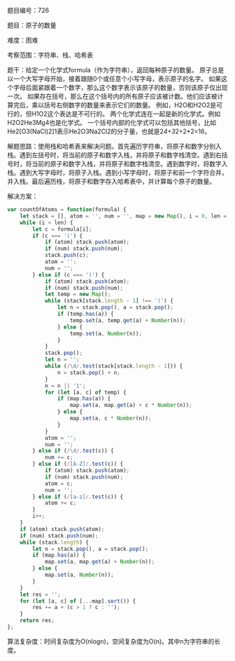 题目编号：726

题目：原子的数量

难度：困难

考察范围：字符串、栈、哈希表

题干：给定一个化学式formula（作为字符串），返回每种原子的数量。
原子总是以一个大写字母开始，接着跟随0个或任意个小写字母，表示原子的名字。
如果这个字母后面紧跟着一个数字，那么这个数字表示该原子的数量，否则该原子仅出现一次。
如果存在括号，那么在这个括号内的所有原子应该被计数。他们应该被计算完后，乘以括号右侧数字的数量来表示它们的数量。
例如，H2O和H2O2是可行的，但H1O2这个表达是不可行的。
两个化学式连在一起是新的化学式。例如H2O2He3Mg4也是化学式。
一个括号内部的化学式可以包括其他括号，比如He2[O3(NaCl)2]1表示He2O3Na2Cl2的分子量，也就是2*4+3*2+2*2=16。

解题思路：使用栈和哈希表来解决问题。首先遍历字符串，将原子和数字分别入栈。遇到左括号时，将当前的原子和数字入栈，并将原子和数字栈清空。遇到右括号时，将当前的原子和数字入栈，并将原子和数字栈清空。遇到数字时，将数字入栈。遇到大写字母时，将原子入栈。遇到小写字母时，将原子和前一个字符合并，并入栈。最后遍历栈，将原子和数字存入哈希表中，并计算每个原子的数量。

解决方案：

```javascript
var countOfAtoms = function(formula) {
    let stack = [], atom = '', num = '', map = new Map(), i = 0, len = formula.length;
    while (i < len) {
        let c = formula[i];
        if (c === '(') {
            if (atom) stack.push(atom);
            if (num) stack.push(num);
            stack.push(c);
            atom = '';
            num = '';
        } else if (c === ')') {
            if (atom) stack.push(atom);
            if (num) stack.push(num);
            let temp = new Map();
            while (stack[stack.length - 1] !== '(') {
                let n = stack.pop(), a = stack.pop();
                if (temp.has(a)) {
                    temp.set(a, temp.get(a) + Number(n));
                } else {
                    temp.set(a, Number(n));
                }
            }
            stack.pop();
            let n = '';
            while (/\d/.test(stack[stack.length - 1])) {
                n = stack.pop() + n;
            }
            n = n || '1';
            for (let [a, c] of temp) {
                if (map.has(a)) {
                    map.set(a, map.get(a) + c * Number(n));
                } else {
                    map.set(a, c * Number(n));
                }
            }
            atom = '';
            num = '';
        } else if (/\d/.test(c)) {
            num += c;
        } else if (/[A-Z]/.test(c)) {
            if (atom) stack.push(atom);
            if (num) stack.push(num);
            atom = c;
            num = '';
        } else if (/[a-z]/.test(c)) {
            atom += c;
        }
        i++;
    }
    if (atom) stack.push(atom);
    if (num) stack.push(num);
    while (stack.length) {
        let n = stack.pop(), a = stack.pop();
        if (map.has(a)) {
            map.set(a, map.get(a) + Number(n));
        } else {
            map.set(a, Number(n));
        }
    }
    let res = '';
    for (let [a, c] of [...map].sort()) {
        res += a + (c > 1 ? c : '');
    }
    return res;
};
```

算法复杂度：时间复杂度为O(nlogn)，空间复杂度为O(n)。其中n为字符串的长度。